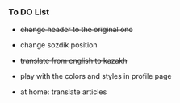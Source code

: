 ### To DO List
* ~~change header to the original one~~
* change sozdik position
* ~~translate from english to kazakh~~
* play with the colors and styles in profile page

* at home: translate articles

